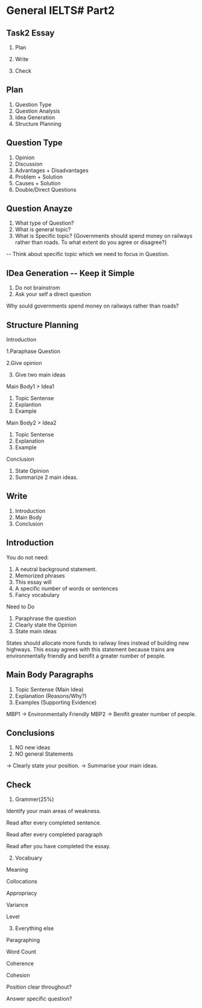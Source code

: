 # General IELTS# Part2 

## Task2 Essay

1. Plan

2. Write

3. Check

## Plan

1. Question Type
2. Question Analysis
3. Idea Generation
4. Structure Planning

## Question Type

1. Opinion
2. Discussion
3. Advantages + Disadvantages
4. Problem + Solution
5. Causes + Solution
6. Double/Direct Questions

## Question Anayze

1. What type of Question?
2. What is general topic?
3. What is Specific topic?
{Governments should spend money on railways rather than roads.
To what extent do you agree or disagree?}

-- Think about specific topic which we need to focus in Question.

## IDea Generation -- Keep it Simple

1. Do not brainstrom
2. Ask your self a direct question

Why sould governments spend money on railways rather than roads?

## Structure Planning

Introduction

1.Paraphase Question

2.Give opinion

3. Give two main ideas

Main Body1 > Idea1

1. Topic Sentense
2. Explantion
3. Example

Main Body2 > Idea2

1. Topic Sentense
2. Explanation
3. Example

Conclusion

1. State Opinion
2. Summarize 2 main ideas.

## Write

1. Introduction
2. Main Body
3. Conclusion

## Introduction

You do not need:

1. A neutral background statement.
2. Memorized phrases
3. This essay will
4. A specific number of words or sentences
5. Fancy vocabulary

Need to Do

1. Paraphrase the question
2. Clearly state the Opinion
3. State main ideas

States should allocate more funds to railway lines instead of building new highways. 
This essay agrees with this statement because trains are environmentally friendly and benifit a greater number of people.


## Main Body Paragraphs

1. Topic Sentense (Main Idea)
2. Explanation (Reasons/Why?)
3. Examples (Supporting Evidence)

MBP1 -> Environmentally Friendly
MBP2 -> Benifit greater number of people.

## Conclusions

1. NO new ideas
2. NO general Statements

-> Clearly state your position.
-> Summarise your main ideas.

## Check

1. Grammer(25%)

Identify your main areas of weakness.

Read after every completed sentence.

Read after every completed paragraph

Read after you have completed the essay.

2. Vocabuary

Meaning

Collocations

Appropriacy

Variance

Level

3. Everything else

Paragraphing

Word Count

Coherence

Cohesion

Position clear throughout?

Answer specific question?
